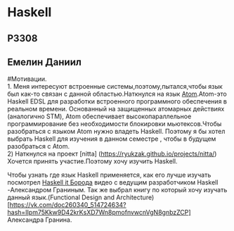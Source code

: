 # Haskell
## P3308
## Емелин Даниил
#Мотивации.<br>
1.
Меня интересуют встроенные системы,поэтому,пытался,чтобы язык был как-то связан с данной областью.Наткнулся на язык [Atom](https://hackage.haskell.org/package/atom ).Atom-это Haskell EDSL для разработки встроенного программного обеспечения в реальном времени. Основанный на защищенных атомарных действиях (аналогично STM), Atom обеспечивает высокопараллельное программирование без необходимости блокировки мьютексов.Чтобы разобраться с языком Atom нужно владеть Haskell. Поэтому я бы хотел выбрать Haskell для изучения в данном семестре , чтобы в будущем разобраться с Atom.
<br>2) 
Наткнулся на проект [nitta]
(https://ryukzak.github.io/projects/nitta/)
Хочется принять участие.Поэтому хочу изучить Haskell. 

<br3>Чтобы узнать где язык Haskell применяется, как его лучше изучать
посмотрел  [Haskell it Борода](https://www.youtube.com/watch?v=fhMVCRWpNVc) видео с ведущим разработчиком Haskell -Александром Граниным. Так же выбрал книгу по который хочу изучать данный язык.(Functional Design and Architecture)[https://vk.com/doc260340_514724634?hash=IIpm75Kkw9D42krKsXD7Wn8pmofnvwcnVgN8gnbzZCP] Александра Гранина.
